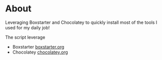 # About
Leveraging Boxstarter and Chocolatey to quickly install most of the tools I used for my daily job!

The script leverage 
- Boxstarter [boxstarter.org](http://boxstarter.org)
- Chocolatey [chocolatey.org](http://chocolatey.org)

